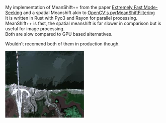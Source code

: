 My implementation of MeanShift++ from the paper [Extremely Fast Mode-Seeking](https://arxiv.org/abs/2104.00303) and a spatial Meanshift akin to [OpenCV's pyrMeanShiftFiltering](https://docs.opencv.org/4.x/d4/d86/group__imgproc__filter.html#ga9fabdce9543bd602445f5db3827e4cc0)  
It is written in Rust with Pyo3 and Rayon for parallel processing. MeanShift++ is fast, the spatial meanshift is far slower in comparison but is useful for image processing.  
Both are slow compared to GPU based alternatives.  


Wouldn't recomend both of them in production though.  

![Spatial Mean Shift](https://github.com/raphi-web/mean-shift-plus-plus/blob/master/output_files/Mean-Shift-Spatial.jpg?raw=true)
